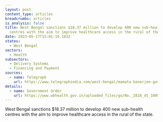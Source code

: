 ```yaml
---
layout: post
content_type: articles
breadcrumbs: articles
is_analysis: false
title: West Bengal sanctions $18.37 million to develop 400 new sub-health
  centres with the aim to improve healthcare access in the rural of the state
date: 2023-05-17T15:01:19.103Z
states:
  - West Bengal
sectors:
  - Health
subsectors:
  - Delivery Systems
  - Financing and Payment
sources:
  - name: Telegraph
    url: https://www.telegraphindia.com/west-bengal/mamata-banerjee-government-sanctions-rs-151-crore-to-develop-400-new-sub-health-centres-across-bengal/cid/1936409
details:
  - name: Government Order
    url: https://www.wbhealth.gov.in/uploaded_files/go/No._2818_dt_100523-Administrative_Sanction_400_SSKs_23-24-_Transferred_from_NHM_to_XV_FC-HG_.pdf
---
```

West Bengal sanctions $18.37 million to develop 400 new sub-health centres with the aim to improve healthcare access in the rural of the state.